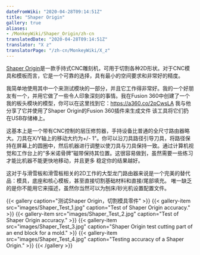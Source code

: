 ```yaml
---
dateFromWiki: "2020-04-28T09:14:51Z"
title: "Shaper Origin"
gallery: true
aliases:
- /MonkeyWiki/Shaper_Origin/zh-cn
translatedDate: "2020-04-28T09:14:51Z"
translator: "X z"
translatorPage: "/zh-cn/MonkeyWiki/X_z"
---
```

[Shaper Origin](https://www.shapertools.com/)是一款手持式CNC雕刻机，可用于切割各种2D形状。对于CNC模具和模板而言，它是一个可靠的选择，具有最小的空间要求和非常好的精度。 

我简单地使用其中一个来测试模块的一部分，并且它工作得非常好。我的一个好朋友有一个，并用它做了一些令人印象深刻的事情。我在Fusion 360中创建了一个我的板头模块的模型，你可以在这里找到它：https://a360.co/2pCwsLA 我与他分享了它并使用了Shaper Origin的Fusion 360插件来生成文件 该工具将它们扔在USB存储棒上。

这基本上是一个带有CNC控制的层压修剪器，手持设备比普通的全尺寸路由器略大。刀具在X/Y轴上的移动大约为+/- 1"。你可以沿刀具路径引导刀具，将路径保持在屏幕上的圆圈中，然后机器进行调整以使刀具与刀具保持一致。通过计算机视觉和工作台上的“多米诺骨牌”磁带保持其位置。这很容易做到，虽然需要一些练习才能比机器不能更快地移动，并且更多 稳定你的结果越好。

这对于与滑雪板和滑雪板相关的2D工作的大型龙门路由器来说是一个完美的替代品：模具，底座和核心模板，甚至直接切割基础材料和直接/尾部填充。 唯一缺乏的是你不能用它来描述，虽然你当然可以为刨床/砂光机设置配置文件。

{{< gallery  caption="测试Shaper Origin，切割模具零件" >}}
{{< gallery-item src="images/Shaper_Test_1.jpg" caption="Test of Shaper Origin accuracy." >}}
{{< gallery-item src="images/Shaper_Test_2.jpg" caption="Test of Shaper Origin accuracy." >}}
{{< gallery-item src="images/Shaper_Test_3.jpg" caption="Shaper Origin test cutting part of an end block for a mold." >}}
{{< gallery-item src="images/Shaper_Test_4.jpg" caption="Testing accuracy of a Shaper Origin." >}}
{{< /gallery >}}
